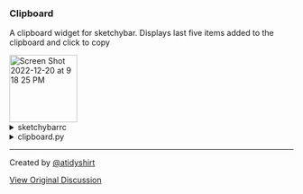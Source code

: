 ### Clipboard

A clipboard widget for sketchybar. Displays last five items added to the clipboard and click to copy

<img width="120" alt="Screen Shot 2022-12-20 at 9 18 25 PM" src="https://user-images.githubusercontent.com/20514752/208617571-e2f0e701-f2f0-4c8c-a09c-e916723ba8bc.png">

<details>
  <summary>sketchybarrc</summary>

  ```bash
#!/usr/bin/env sh

POPUP_CLICK_SCRIPT="sketchybar --set \$NAME popup.drawing=toggle"

sketchybar --add item clipboard right                        \
           --set clipboard script="python3 $PLUGIN_DIR/clipboard.py" \
                      updates=on                             \
                      update_freq=30                    \
                      icon=                              \
                      background.padding_right=15            \
                      click_script="python3 $PLUGIN_DIR/clipboard.py && $POPUP_CLICK_SCRIPT" \
                      icon.font="$FONT:Regular:18.0"       \
           --add item clipboard.template left popup.clipboard \

  ```
</details>

<details>
  <summary>clipboard.py</summary>

**Note:** includes a full path so that will need to be changed for your usage, idk, if anyone has any ideas to improve it I am all ears.

  ```python
#!python3
import json
import subprocess

class Clipboard:
    def __init__(self, file: str) -> None:
        self.file = file
        try: 
            with open(self.file, 'r') as openfile:
                json_object = json.load(openfile)
        except: 
            json_object = { "clipboard": [] }
        self.storage = json_object

    def write_to_clipboard(self) -> None:
        json_object = json.dumps(self.storage, indent=4)
        with open(self.file, "w") as outfile:
            outfile.write(json_object)

    def add_to_clipboard(self) -> bool:
        clip = subprocess.check_output("pbpaste").decode('utf-8').strip()
        if clip not in self.storage["clipboard"]:
            if len(self.storage["clipboard"]) < 5:
                self.storage["clipboard"].append(clip)
            else:
                self.storage["clipboard"].pop(0)
                self.storage["clipboard"].append(clip)
            return True
        return False

    def draw_clipboard(self) -> None:
        options: list[str] = []
        if len(self.storage["clipboard"]) == 0:
            options += [
                'sketchybar',
                '-m',
                "--remove", 
                '/clipboard.template.[0-5]/',
                '--add',
                'item',
                f'clipboard.template.0', 
                'popup.clipboard',
                '--set',
                f'clipboard.template.0',
                'icon="Clipboard: "',
                'label="nothing has been copied"'
            ]
            subprocess.call(options)
        for clip in range(0, len(self.storage["clipboard"])):
            options += [
                'sketchybar',
                '-m',
                "--remove", 
                '/clipboard.template.[0-5]/',
                '--add',
                'item',
                f'clipboard.template.{clip}', 
                'popup.clipboard',
                '--set',
                f'clipboard.template.{clip}',
                'icon=◆',
                'icon.font="JetBrains Mono:Regular:14.0"',
                f'label={self.storage["clipboard"][clip]}',
                '--set',
                f'clipboard.template.{clip}',
                 f"""click_script=`echo '{self.storage["clipboard"][clip]}' | pbcopy` """
                'drawing=on',
                'label.width=120',
                'background.corner_radius=12',
                'background.padding_left=12',
                'background.padding_right=12',
                'background.drawing=off'
            ]
            try:
                subprocess.call(options)
            except subprocess.CalledProcessError as e:
                print ("write_to_clipboard.ERROR: ", e.output)

if __name__ == "__main__":
    clipboard = Clipboard("/Users/jordanp/.config/.clipboard_storage.json")
    if clipboardHasChanged := clipboard.add_to_clipboard():
        clipboard.write_to_clipboard()
        clipboard.draw_clipboard()
  ```
</details>


---

Created by [@atidyshirt](https://github.com/atidyshirt)

[View Original Discussion](https://github.com/FelixKratz/SketchyBar/discussions/12#discussioncomment-4454272)
